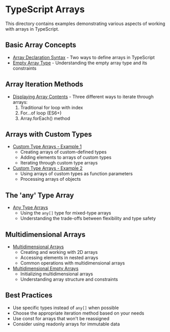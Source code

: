 # TypeScript Arrays

This directory contains examples demonstrating various aspects of working with arrays in TypeScript.

## Basic Array Concepts
- [Array Declaration Syntax](./arrays-basics.ts) - Two ways to define arrays in TypeScript
- [Empty Array Type](./arrays-empty.ts) - Understanding the empty array type and its constraints

## Array Iteration Methods
- [Displaying Array Contents](./array-display-contents.ts) - Three different ways to iterate through arrays:
  1. Traditional for loop with index
  2. For...of loop (ES6+)
  3. Array.forEach() method

## Arrays with Custom Types
- [Custom Type Arrays - Example 1](./arrays-customtype.ts)
  - Creating arrays of custom-defined types
  - Adding elements to arrays of custom types
  - Iterating through custom type arrays
- [Custom Type Arrays - Example 2](./arrays-customtype2.ts)
  - Using arrays of custom types as function parameters
  - Processing arrays of objects

## The 'any' Type Array
- [Any Type Arrays](./arrays-any.ts)
  - Using the `any[]` type for mixed-type arrays
  - Understanding the trade-offs between flexibility and type safety

## Multidimensional Arrays
- [Multidimensional Arrays](./arrays-multidimensional.ts)
  - Creating and working with 2D arrays
  - Accessing elements in nested arrays
  - Common operations with multidimensional arrays
- [Multidimensional Empty Arrays](./arrays-multidimensional-empty.ts)
  - Initializing multidimensional arrays
  - Understanding array structure and constraints

## Best Practices
- Use specific types instead of `any[]` when possible
- Choose the appropriate iteration method based on your needs
- Use const for arrays that won't be reassigned
- Consider using readonly arrays for immutable data
